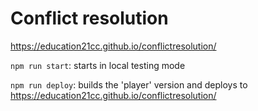 # Conflict resolution

https://education21cc.github.io/conflictresolution/

`npm run start`: starts in local testing mode

`npm run deploy`: builds the 'player' version and deploys to https://education21cc.github.io/conflictresolution/

